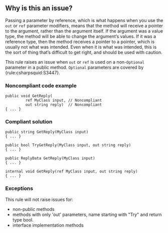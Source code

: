## Why is this an issue?

Passing a parameter by reference, which is what happens when you use the `out` or `ref` parameter modifiers, means that the
method will receive a pointer to the argument, rather than the argument itself. If the argument was a value type, the method will be able to change
the argument’s values. If it was a reference type, then the method receives a pointer to a pointer, which is usually not what was intended. Even when
it is what was intended, this is the sort of thing that’s difficult to get right, and should be used with caution.

This rule raises an issue when `out` or `ref` is used on a non-`Optional` parameter in a public method.
`Optional` parameters are covered by {rule:csharpsquid:S3447}.

### Noncompliant code example

    public void GetReply(
             ref MyClass input, // Noncompliant
             out string reply)  // Noncompliant
    { ... }

### Compliant solution

    public string GetReply(MyClass input)
    { ... }
    
    public bool TryGetReply(MyClass input, out string reply)
    { ... }
    
    public ReplyData GetReply(MyClass input)
    { ... }
    
    internal void GetReply(ref MyClass input, out string reply)
    { ... }

### Exceptions

This rule will not raise issues for:

- non-public methods
- methods with only 'out' parameters, name starting with "Try" and return type bool.
- interface implementation methods